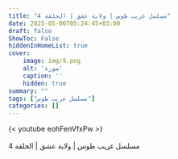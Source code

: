 ```yaml
---
title: "مسلسل غريب طوس | ولاية عشق | الحلقة 4"
date: 2025-05-06T05:24:45+03:00
draft: false
ShowToc: False
hiddenInHomeList: true
cover:
    image: img/9.png
    alt: 'صورة'
    caption: ''
    hidden: true
summary: ""
tags: ["مسلسل غريب طوس"]
categories: []
---
```


{< youtube eohFenVfxPw >}  
<br>
مسلسل غريب طوس | ولاية عشق | الحلقة 4
